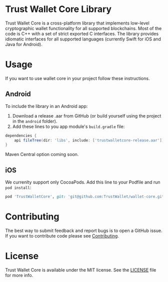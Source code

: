 # Trust Wallet Core Library

Trust Wallet Core is a cross-platform library that implements low-level cryptographic wallet functionality for all supported blockchains. Most of the code is C++ with a set of strict exported C interfaces. The library provides idiomatic interfaces for all supported languages (currently Swift for iOS and Java for Android). 


# Usage

If you want to use wallet core in your project follow these instructions.

## Android

To include the library in an Android app:

1. Download a release .aar from GitHub (or build yourself using the project in the `android` folder).
2. Add these lines to you app module's `build.gradle` file:

```groovy
dependencies {
    api fileTree(dir: 'libs', include: ['trustwalletcore-release.aar'])
}
```

Maven Central option coming soon.


## iOS

We currenlty support only CocoaPods. Add this line to your Podfile and run `pod install`:
```ruby
pod 'TrustWalletCore', git: 'git@github.com:TrustWallet/wallet-core.git', branch: 'master', submodules: true
```

# Contributing

The best way to submit feedback and report bugs is to open a GitHub issue. If you want to contribute code please see [Contributing](docs/Contributing.md).


# License

Trust Wallet Core is available under the MIT license. See the [LICENSE](LICENSE) file for more info.
